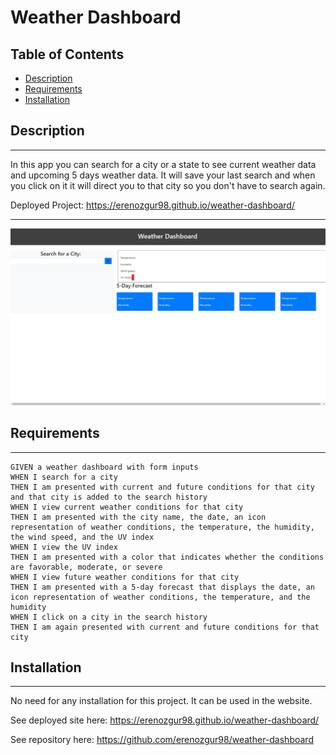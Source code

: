 # **Weather Dashboard**

## Table of Contents

* [Description](#description)
* [Requirements](#requirements)
* [Installation](#installation)

## Description
---
In this app you can search for a city or a state to see current weather data and upcoming 5 days weather data. It will save your last search and when you click on it it will direct you to that city so you don't have to search again.


Deployed Project: https://erenozgur98.github.io/weather-dashboard/

---


![weatherDashboard](./assets/images/weather.jpg)


## Requirements
---
```
GIVEN a weather dashboard with form inputs
WHEN I search for a city
THEN I am presented with current and future conditions for that city and that city is added to the search history
WHEN I view current weather conditions for that city
THEN I am presented with the city name, the date, an icon representation of weather conditions, the temperature, the humidity, the wind speed, and the UV index
WHEN I view the UV index
THEN I am presented with a color that indicates whether the conditions are favorable, moderate, or severe
WHEN I view future weather conditions for that city
THEN I am presented with a 5-day forecast that displays the date, an icon representation of weather conditions, the temperature, and the humidity
WHEN I click on a city in the search history
THEN I am again presented with current and future conditions for that city
```

## Installation
---
No need for any installation for this project. It can be used in the website.

See deployed site here: https://erenozgur98.github.io/weather-dashboard/

See repository here: https://github.com/erenozgur98/weather-dashboard
